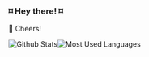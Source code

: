 ### ⌑ Hey there! ⌑

🥂 Cheers!

![Github Stats](https://github-readme-stats.vercel.app/api?username=troywith77&show_icons=true)![Most Used Languages](https://github-readme-stats.vercel.app/api/top-langs/?username=troywith77)


<!--
**troywith77/troywith77** is a ✨ _special_ ✨ repository because its `README.md` (this file) appears on your GitHub profile.

Here are some ideas to get you started:

- 🔭 I’m currently working on ...
- 🌱 I’m currently learning ...
- 👯 I’m looking to collaborate on ...
- 🤔 I’m looking for help with ...
- 💬 Ask me about ...
- 📫 How to reach me: ...
- 😄 Pronouns: ...
- ⚡ Fun fact: ...
-->
